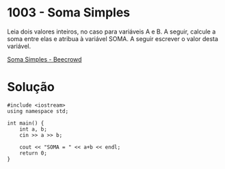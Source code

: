 # 1003 - Soma Simples

Leia dois valores inteiros, no caso para variáveis A e B. A seguir, calcule a soma entre elas e atribua à variável SOMA. A seguir escrever o valor desta variável.

[Soma Simples - Beecrowd](https://www.beecrowd.com.br/judge/pt/problems/view/1003)

# Solução

```
#include <iostream>
using namespace std;

int main() {
    int a, b;
    cin >> a >> b;

    cout << "SOMA = " << a+b << endl;
    return 0;
}
```